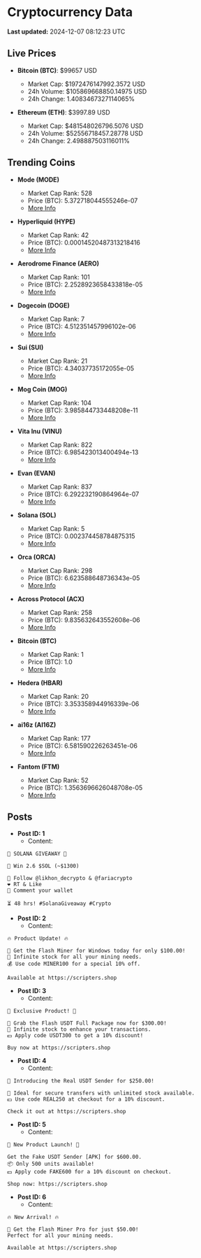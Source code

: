 # Cryptocurrency Data

**Last updated:** 2024-12-07 08:12:23 UTC

## Live Prices
- **Bitcoin (BTC)**: $99657 USD
  - Market Cap: $1972476147992.3572 USD
  - 24h Volume: $105869668850.14975 USD
  - 24h Change: 1.4083467327114065%

- **Ethereum (ETH)**: $3997.89 USD
  - Market Cap: $481548026796.5076 USD
  - 24h Volume: $52556718457.28778 USD
  - 24h Change: 2.498887503116011%

## Trending Coins
- **Mode (MODE)**
  - Market Cap Rank: 528
  - Price (BTC): 5.372718044555246e-07
  - [More Info](https://www.coingecko.com/en/coins/mode)

- **Hyperliquid (HYPE)**
  - Market Cap Rank: 42
  - Price (BTC): 0.00014520487313218416
  - [More Info](https://www.coingecko.com/en/coins/hyperliquid)

- **Aerodrome Finance (AERO)**
  - Market Cap Rank: 101
  - Price (BTC): 2.2528923658433818e-05
  - [More Info](https://www.coingecko.com/en/coins/aerodrome-finance)

- **Dogecoin (DOGE)**
  - Market Cap Rank: 7
  - Price (BTC): 4.512351457996102e-06
  - [More Info](https://www.coingecko.com/en/coins/dogecoin)

- **Sui (SUI)**
  - Market Cap Rank: 21
  - Price (BTC): 4.34037735172055e-05
  - [More Info](https://www.coingecko.com/en/coins/sui)

- **Mog Coin (MOG)**
  - Market Cap Rank: 104
  - Price (BTC): 3.985844733448208e-11
  - [More Info](https://www.coingecko.com/en/coins/mog-coin)

- **Vita Inu (VINU)**
  - Market Cap Rank: 822
  - Price (BTC): 6.985423013400494e-13
  - [More Info](https://www.coingecko.com/en/coins/vita-inu)

- **Evan (EVAN)**
  - Market Cap Rank: 837
  - Price (BTC): 6.292232190864964e-07
  - [More Info](https://www.coingecko.com/en/coins/evan)

- **Solana (SOL)**
  - Market Cap Rank: 5
  - Price (BTC): 0.002374458784875315
  - [More Info](https://www.coingecko.com/en/coins/solana)

- **Orca (ORCA)**
  - Market Cap Rank: 298
  - Price (BTC): 6.623588648736343e-05
  - [More Info](https://www.coingecko.com/en/coins/orca)

- **Across Protocol (ACX)**
  - Market Cap Rank: 258
  - Price (BTC): 9.835632643552608e-06
  - [More Info](https://www.coingecko.com/en/coins/across-protocol)

- **Bitcoin (BTC)**
  - Market Cap Rank: 1
  - Price (BTC): 1.0
  - [More Info](https://www.coingecko.com/en/coins/bitcoin)

- **Hedera (HBAR)**
  - Market Cap Rank: 20
  - Price (BTC): 3.353358944916339e-06
  - [More Info](https://www.coingecko.com/en/coins/hedera)

- **ai16z (AI16Z)**
  - Market Cap Rank: 177
  - Price (BTC): 6.581590226263451e-06
  - [More Info](https://www.coingecko.com/en/coins/ai16z)

- **Fantom (FTM)**
  - Market Cap Rank: 52
  - Price (BTC): 1.3563696626048708e-05
  - [More Info](https://www.coingecko.com/en/coins/fantom)

## Posts
- **Post ID: 1**
  - Content:
```
🚀 SOLANA GIVEAWAY 🚀

🎁 Win 2.6 $SOL (~$1300)

🤝 Follow @likhon_decrypto & @fariacrypto
❤️ RT & Like
💬 Comment your wallet

⏳ 48 hrs! #SolanaGiveaway #Crypto
```

- **Post ID: 2**
  - Content:
```
🔥 Product Update! 🔥

🚀 Get the Flash Miner for Windows today for only $100.00!
🔋 Infinite stock for all your mining needs.
💰 Use code MINER100 for a special 10% off.

Available at https://scripters.shop
```

- **Post ID: 3**
  - Content:
```
🎁 Exclusive Product! 🎁

💸 Grab the Flash USDT Full Package now for $300.00!
🎉 Infinite stock to enhance your transactions.
💵 Apply code USDT300 to get a 10% discount!

Buy now at https://scripters.shop
```

- **Post ID: 4**
  - Content:
```
💎 Introducing the Real USDT Sender for $250.00!

💼 Ideal for secure transfers with unlimited stock available.
💵 Use code REAL250 at checkout for a 10% discount.

Check it out at https://scripters.shop
```

- **Post ID: 5**
  - Content:
```
🚀 New Product Launch! 🚀

Get the Fake USDT Sender [APK] for $600.00.
📦 Only 500 units available!
💵 Apply code FAKE600 for a 10% discount on checkout.

Shop now: https://scripters.shop
```

- **Post ID: 6**
  - Content:
```
🔥 New Arrival! 🔥

💸 Get the Flash Miner Pro for just $50.00!
Perfect for all your mining needs.

Available at https://scripters.shop
```

